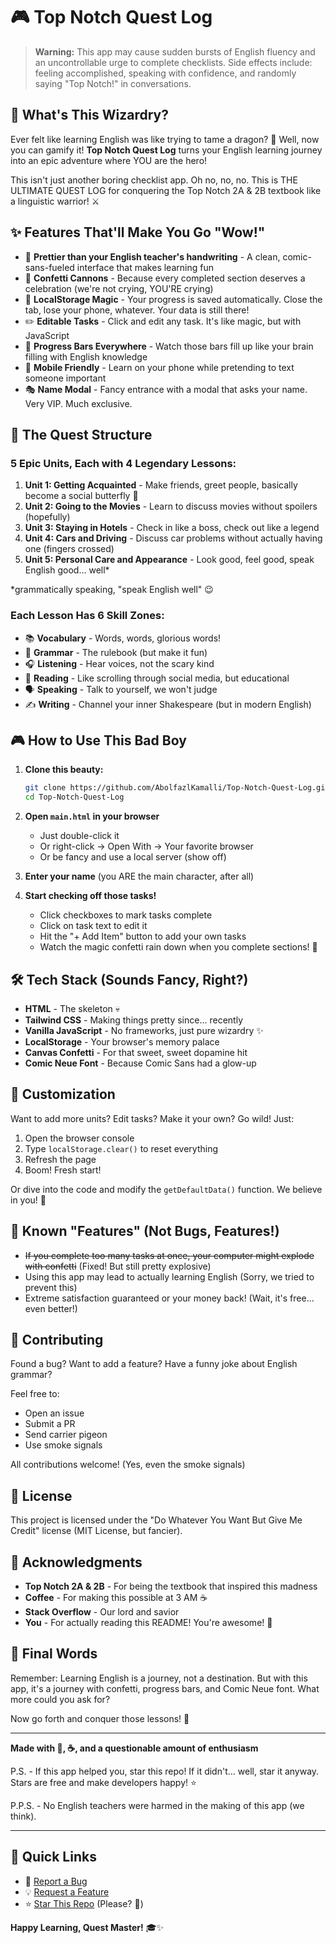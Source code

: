 # 🎮 Top Notch Quest Log

> **Warning:** This app may cause sudden bursts of English fluency and an uncontrollable urge to complete checklists. Side effects include: feeling accomplished, speaking with confidence, and randomly saying "Top Notch!" in conversations.

## 🚀 What's This Wizardry?

Ever felt like learning English was like trying to tame a dragon? 🐉 Well, now you can gamify it! **Top Notch Quest Log** turns your English learning journey into an epic adventure where YOU are the hero!

This isn't just another boring checklist app. Oh no, no, no. This is THE ULTIMATE QUEST LOG for conquering the Top Notch 2A & 2B textbook like a linguistic warrior! ⚔️

## ✨ Features That'll Make You Go "Wow!"

- 🎨 **Prettier than your English teacher's handwriting** - A clean, comic-sans-fueled interface that makes learning fun
- 🎉 **Confetti Cannons** - Because every completed section deserves a celebration (we're not crying, YOU'RE crying)
- 💾 **LocalStorage Magic** - Your progress is saved automatically. Close the tab, lose your phone, whatever. Your data is still there!
- ✏️ **Editable Tasks** - Click and edit any task. It's like magic, but with JavaScript
- 🎯 **Progress Bars Everywhere** - Watch those bars fill up like your brain filling with English knowledge
- 📱 **Mobile Friendly** - Learn on your phone while pretending to text someone important
- 🎭 **Name Modal** - Fancy entrance with a modal that asks your name. Very VIP. Much exclusive.

## 🎯 The Quest Structure

### 5 Epic Units, Each with 4 Legendary Lessons:

1. **Unit 1: Getting Acquainted** - Make friends, greet people, basically become a social butterfly 🦋
2. **Unit 2: Going to the Movies** - Learn to discuss movies without spoilers (hopefully)
3. **Unit 3: Staying in Hotels** - Check in like a boss, check out like a legend
4. **Unit 4: Cars and Driving** - Discuss car problems without actually having one (fingers crossed)
5. **Unit 5: Personal Care and Appearance** - Look good, feel good, speak English good... well*

*grammatically speaking, "speak English well" 😉

### Each Lesson Has 6 Skill Zones:
- 📚 **Vocabulary** - Words, words, glorious words!
- 📖 **Grammar** - The rulebook (but make it fun)
- 🎧 **Listening** - Hear voices, not the scary kind
- 📰 **Reading** - Like scrolling through social media, but educational
- 🗣️ **Speaking** - Talk to yourself, we won't judge
- ✍️ **Writing** - Channel your inner Shakespeare (but in modern English)

## 🎮 How to Use This Bad Boy

1. **Clone this beauty:**
   ```bash
   git clone https://github.com/AbolfazlKamalli/Top-Notch-Quest-Log.git
   cd Top-Notch-Quest-Log
   ```

2. **Open `main.html` in your browser**
   - Just double-click it
   - Or right-click → Open With → Your favorite browser
   - Or be fancy and use a local server (show off)

3. **Enter your name** (you ARE the main character, after all)

4. **Start checking off those tasks!**
   - Click checkboxes to mark tasks complete
   - Click on task text to edit it
   - Hit the "+ Add Item" button to add your own tasks
   - Watch the magic confetti rain down when you complete sections! 🎊

## 🛠️ Tech Stack (Sounds Fancy, Right?)

- **HTML** - The skeleton 💀
- **Tailwind CSS** - Making things pretty since... recently
- **Vanilla JavaScript** - No frameworks, just pure wizardry ✨
- **LocalStorage** - Your browser's memory palace
- **Canvas Confetti** - For that sweet, sweet dopamine hit
- **Comic Neue Font** - Because Comic Sans had a glow-up

## 🎨 Customization

Want to add more units? Edit tasks? Make it your own? Go wild! Just:
1. Open the browser console
2. Type `localStorage.clear()` to reset everything
3. Refresh the page
4. Boom! Fresh start!

Or dive into the code and modify the `getDefaultData()` function. We believe in you! 💪

## 🐛 Known "Features" (Not Bugs, Features!)

- ~~If you complete too many tasks at once, your computer might explode with confetti~~ (Fixed! But still pretty explosive)
- Using this app may lead to actually learning English (Sorry, we tried to prevent this)
- Extreme satisfaction guaranteed or your money back! (Wait, it's free... even better!)

## 🤝 Contributing

Found a bug? Want to add a feature? Have a funny joke about English grammar?

Feel free to:
- Open an issue
- Submit a PR
- Send carrier pigeon
- Use smoke signals

All contributions welcome! (Yes, even the smoke signals)

## 📜 License

This project is licensed under the "Do Whatever You Want But Give Me Credit" license (MIT License, but fancier).

## 🙏 Acknowledgments

- **Top Notch 2A & 2B** - For being the textbook that inspired this madness
- **Coffee** - For making this possible at 3 AM ☕
- **Stack Overflow** - Our lord and savior
- **You** - For actually reading this README! You're awesome! 🌟

## 💬 Final Words

Remember: Learning English is a journey, not a destination. But with this app, it's a journey with confetti, progress bars, and Comic Neue font. What more could you ask for?

Now go forth and conquer those lessons! 🚀

---

**Made with 💚, ☕, and a questionable amount of enthusiasm**

P.S. - If this app helped you, star this repo! If it didn't... well, star it anyway. Stars are free and make developers happy! ⭐

P.P.S. - No English teachers were harmed in the making of this app (we think).

---

## 🔗 Quick Links

- 🐛 [Report a Bug](../../issues)
- 💡 [Request a Feature](../../issues)
- ⭐ [Star This Repo](../../stargazers) (Please? 🥺)

**Happy Learning, Quest Master!** 🎓✨